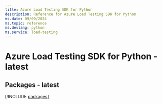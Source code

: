 ```yaml
---
title: Azure Load Testing SDK for Python
description: Reference for Azure Load Testing SDK for Python
ms.date: 09/09/2024
ms.topic: reference
ms.devlang: python
ms.service: load-testing
---
```

# Azure Load Testing SDK for Python - latest

## Packages - latest
[!INCLUDE [packages](load-testing-index.md)]
